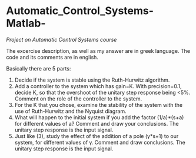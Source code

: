 # Automatic_Control_Systems-Matlab-

*Project on Automatic Control Systems course*

The excercise description, as well as my answer are in greek language. The code and its comments are in english.

Basically there are 5 parts:
1. Decide if the system is stable using the Ruth-Hurwitz algorithm.
2. Add a controller to the system which has gain=K. With precision=0.1, decide K, so that
the overshoot of the unitary step response being <5%. Comment on the role of the controller to the system.
3. For the K that you chose, examine the stability of the system with the use of Ruth-Hurwitz and the Nyquist diagram.
4. What will happen to the initial system if you add the factor (1/a)*(s+a) for 
different values of a? Comment and draw your conclusions. The unitary step response is the input signal.
5. Just like (3), study the effect of the addition of a pole (γ*s+1) to our system, for different values of γ. Comment and 
draw conclusions. The unitary step response is the input signal.

